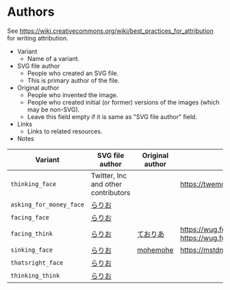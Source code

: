 # Authors

See <https://wiki.creativecommons.org/wiki/best_practices_for_attribution> for writing attribution.

* Variant
    + Name of a variant.
* SVG file author
    + People who created an SVG file.
    + This is primary author of the file.
* Original author
    + People who invented the image.
    + People who created initial (or former) versions of the images
      (which may be non-SVG).
    + Leave this field empty if it is same as "SVG file author" field.
* Links
    + Links to related resources.
* Notes

| Variant | SVG file author | Original author | Links | Notes |
|---------|-----------------|-----------------|-------|-------|
| `thinking_face` | Twitter, Inc and other contributors | | <https://twemoji.twitter.com/> | |
| `asking_for_money_face` | [らりお](https://mastodon.cardina1.red/@lo48576) | | | |
| `facing_face` | [らりお](https://mastodon.cardina1.red/@lo48576) | | | |
| `facing_think` | [らりお](https://mastodon.cardina1.red/@lo48576) | [ておりあ](https://wug.fun/@theoria) | <https://wug.fun/@theoria/102797827680416690>, <https://wug.fun/@theoria/104135573937266394> | |
| `sinking_face` | [らりお](https://mastodon.cardina1.red/@lo48576) | [mohemohe](https://mstdn.plusminus.io/@mohemohe) | <https://mstdn.plusminus.io/@mohemohe/104138670696463364> | |
| `thatsright_face` | [らりお](https://mastodon.cardina1.red/@lo48576) | | | |
| `thinking_think` | [らりお](https://mastodon.cardina1.red/@lo48576) | | | |
